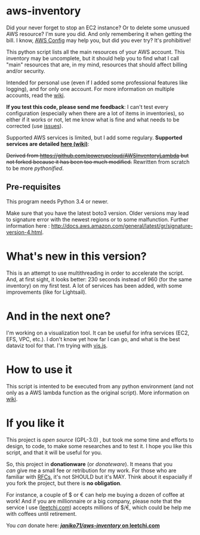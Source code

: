 # aws-inventory
Did your never forget to stop an EC2 instance? Or to delete some unusued AWS resource? I'm sure you did. And only remembering it when getting the bill. I know, [AWS Config](https://aws.amazon.com/config) may help you, but did you ever try? It's prohibitive!

This python script lists all the main resources of your AWS account. This inventory may be uncomplete, but it should help you to find what I call "main" resources that are, in my mind, resources that should affect billing and/or security.

Intended for personal use (even if I added some professional features like logging), and for only one account. For more information on multiple accounts, read the [wiki](https://github.com/janiko71/aws-inventory/wiki). 

**If you test this code, please send me feedback**: I can't test every configuration (especially when there are a lot of items in inventories), so either if it works or not, let me know what is fine and what needs to be corrected (use [issues](https://github.com/janiko71/aws-inventory/issues)).

Supported AWS services is limited, but I add some regulary. **Supported services are detailed [here (wiki)](https://github.com/janiko71/aws-inventory/wiki/Supported-services)**:


~~Derived from https://github.com/powerupcloud/AWSInventoryLambda but not forked because it has been too much modified.~~ Rewritten from scratch to be more _pythonified_.
## Pre-requisites
This program needs Python 3.4 or newer. 

Make sure that you have the latest boto3 version. Older versions may lead to signature error with the newest regions or to some malfunction. Further information here : http://docs.aws.amazon.com/general/latest/gr/signature-version-4.html.

# What's new in this version?
This is an attempt to use multithreading in order to accelerate the script. And, at first sight, it looks better: 230 seconds instead of 960 (for the same inventory) on my first test. A lot of services has been added, with some improvements (like for Lightsail).

# And in the next one?
I'm working on a visualization tool. It can be useful for infra services (EC2, EFS, VPC, etc.). I don't know yet how far I can go, and what is the best dataviz tool for that. I'm trying with [vis.js](http://visjs.org/).

# How to use it
This script is intented to be executed from any python environment (and not only as a AWS lambda function as the original script). More information on [wiki](https://github.com/janiko71/aws-inventory/wiki).

# If you like it
This project is _open source_ (GPL-3.0) , but took me some time and efforts to design, to code, to make some researches and to test it. I hope you like this script, and that it will be useful for you.

So, this project in **donationware** (or _donateware_). It means that you _can_ give me a small fee or retribution for my work. For those who are familiar with [RFCs](https://www.ietf.org/rfc/rfc2119.txt), it's not SHOULD but it's MAY. Think about it espacially if you fork the project, but there is **no obligation**.

For instance, a couple of $ or € can help me buying a dozen of coffee at work! And if you are millionnaire or a big company, please note that the service I use ([leetchi.com](https://www.leetchi.com/c/janiko71-aws-inventory)) accepts millions of $/€, which could be help me with coffees until retirement.

You _can_ donate here: **[_janiko71/aws-inventory_ on leetchi.com](https://www.leetchi.com/c/janiko71-aws-inventory)**
